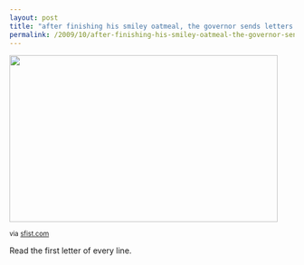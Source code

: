 ```yaml
---
layout: post
title: "after finishing his smiley oatmeal, the governor sends letters like this."
permalink: /2009/10/after-finishing-his-smiley-oatmeal-the-governor-sends-letters-like-this.html
---
```


<img height="295" src="http://sfist.com/attachments/SFist_Brock/1027arnold.jpg" width="474" />

<p><small>via <a href="http://sfist.com/2009/10/27/gov_arnold_to_tom_ammiano_sf_fuk_yo.php">sfist.com</a></small></p>

<p>Read the first letter of every line.</p>


